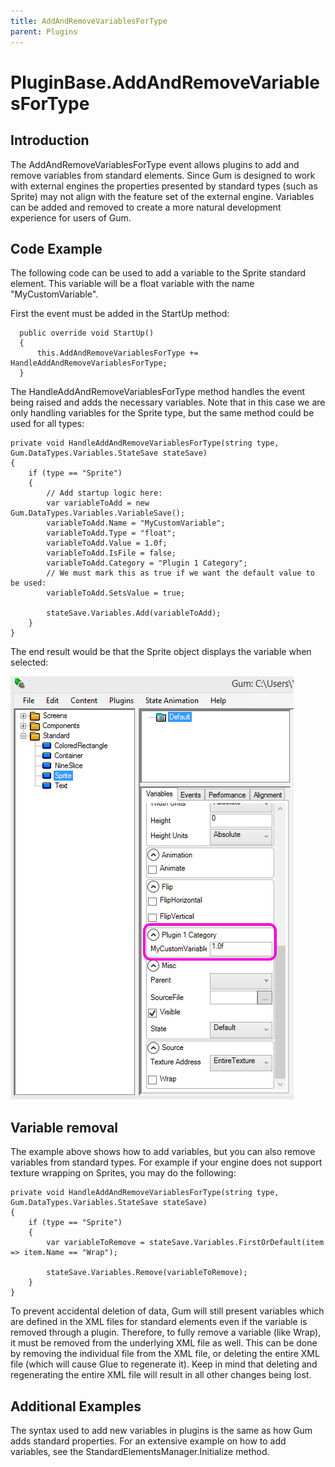 ```yaml
---
title: AddAndRemoveVariablesForType
parent: Plugins
---
```


# PluginBase.AddAndRemoveVariablesForType

## Introduction

The AddAndRemoveVariablesForType event allows plugins to add and remove variables from standard elements. Since Gum is designed to work with external engines the properties presented by standard types \(such as Sprite\) may not align with the feature set of the external engine. Variables can be added and removed to create a more natural development experience for users of Gum.

## Code Example

The following code can be used to add a variable to the Sprite standard element. This variable will be a float variable with the name "MyCustomVariable".

First the event must be added in the StartUp method:

```text
  public override void StartUp()
  {
      this.AddAndRemoveVariablesForType += HandleAddAndRemoveVariablesForType;
  }
```

The HandleAddAndRemoveVariablesForType method handles the event being raised and adds the necessary variables. Note that in this case we are only handling variables for the Sprite type, but the same method could be used for all types:

```text
private void HandleAddAndRemoveVariablesForType(string type, Gum.DataTypes.Variables.StateSave stateSave)
{
    if (type == "Sprite")
    {
        // Add startup logic here:
        var variableToAdd = new Gum.DataTypes.Variables.VariableSave();
        variableToAdd.Name = "MyCustomVariable";
        variableToAdd.Type = "float";
        variableToAdd.Value = 1.0f;
        variableToAdd.IsFile = false;
        variableToAdd.Category = "Plugin 1 Category";
        // We must mark this as true if we want the default value to be used:
        variableToAdd.SetsValue = true;

        stateSave.Variables.Add(variableToAdd);
    }
}
```

The end result would be that the Sprite object displays the variable when selected:

![](../.gitbook/assets/GumCustomPropertyInPropertyGrid.png)

## Variable removal

The example above shows how to add variables, but you can also remove variables from standard types. For example if your engine does not support texture wrapping on Sprites, you may do the following:

```text
private void HandleAddAndRemoveVariablesForType(string type, Gum.DataTypes.Variables.StateSave stateSave)
{
    if (type == "Sprite")
    {
        var variableToRemove = stateSave.Variables.FirstOrDefault(item => item.Name == "Wrap");

        stateSave.Variables.Remove(variableToRemove);
    }
}
```

To prevent accidental deletion of data, Gum will still present variables which are defined in the XML files for standard elements even if the variable is removed through a plugin. Therefore, to fully remove a variable \(like Wrap\), it must be removed from the underlying XML file as well. This can be done by removing the individual file from the XML file, or deleting the entire XML file \(which will cause Glue to regenerate it\). Keep in mind that deleting and regenerating the entire XML file will result in all other changes being lost.

## Additional Examples

The syntax used to add new variables in plugins is the same as how Gum adds standard properties. For an extensive example on how to add variables, see the StandardElementsManager.Initialize method.

